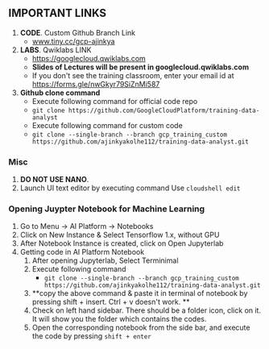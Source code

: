 ## IMPORTANT LINKS
1. **CODE**. Custom Github Branch Link
    - www.tiny.cc/gcp-ajinkya
2. **LABS**. Qwiklabs LINK
    - https://googlecloud.qwiklabs.com
    - **Slides of Lectures will be present in googlecloud.qwiklabs.com**
    - If you don't see the training classroom, enter your email id at https://forms.gle/nwGkyr79SiZnMi587
3. **Github clone command**
    - Execute following command for official code repo
    - `git clone https://github.com/GoogleCloudPlatform/training-data-analyst`
    - Execute following command for custom code
    - `git clone --single-branch --branch gcp_training_custom https://github.com/ajinkyakolhe112/training-data-analyst.git`

### Misc
1. **DO NOT USE NANO**. 
1. Launch UI text editor by executing command Use `cloudshell edit`

### Opening Juypter Notebook for Machine Learning
1. Go to Menu -> AI Platform -> Notebooks
2. Click on New Instance & Select Tensorflow 1.x, without GPU
3. After Notebook Instance is created, click on Open Jupyterlab
4. Getting code in AI Platform Notebook
    1. After opening Jupyterlab, Select Terminimal 
    1. Execute following command 
        - `git clone --single-branch --branch gcp_training_custom https://github.com/ajinkyakolhe112/training-data-analyst.git`
    1. **copy the above command & paste it in terminal of notebook by pressing shift + insert. Ctrl + v doesn't work. **
    1. Check on left hand sidebar. There should be a folder icon, click on it. It will show you the folder which contains the codes. 
    1. Open the corresponding notebook from the side bar, and execute the code by pressing `shift + enter` 
